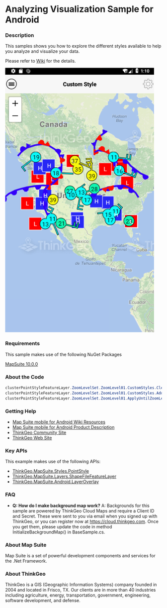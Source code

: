 # Analyzing Visualization Sample for Android

### Description

This samples shows you how to explore the different styles available to help you analyze and visualize your data.

Please refer to [Wiki](http://wiki.thinkgeo.com/wiki/map_suite_mobile_for_android) for the details.

![Screenshot](ScreenShot.png)

### Requirements
This sample makes use of the following NuGet Packages

[MapSuite 10.0.0](https://www.nuget.org/packages?q=ThinkGeo)

### About the Code

```csharp
clusterPointStyleFeatureLayer.ZoomLevelSet.ZoomLevel01.CustomStyles.Clear();
clusterPointStyleFeatureLayer.ZoomLevelSet.ZoomLevel01.CustomStyles.Add(GetClusterPointStyle());
clusterPointStyleFeatureLayer.ZoomLevelSet.ZoomLevel01.ApplyUntilZoomLevel = ApplyUntilZoomLevel.Level20;
```

### Getting Help

- [Map Suite mobile for Android Wiki Resources](http://wiki.thinkgeo.com/wiki/map_suite_mobile_for_android)
- [Map Suite mobile for Android Product Description](https://thinkgeo.com/ui-controls#mobile-platforms)
- [ThinkGeo Community Site](http://community.thinkgeo.com/)
- [ThinkGeo Web Site](http://www.thinkgeo.com)

### Key APIs
This example makes use of the following APIs:

- [ThinkGeo.MapSuite.Styles.PointStyle](http://wiki.thinkgeo.com/wiki/api/thinkgeo.mapsuite.styles.pointstyle)
- [ThinkGeo.MapSuite.Layers.ShapeFileFeatureLayer](http://wiki.thinkgeo.com/wiki/api/thinkgeo.mapsuite.layers.shapefilefeaturelayer)
- [ThinkGeo.MapSuite.Android.LayerOverlay](http://wiki.thinkgeo.com/wiki/api/thinkgeo.mapsuite.android.layeroverlay)

### FAQ
- __Q: How do I make background map work?__
A: Backgrounds for this sample are powered by ThinkGeo Cloud Maps and require a Client ID and Secret. These were sent to you via email when you signed up with ThinkGeo, or you can register now at https://cloud.thinkgeo.com. Once you get them, please update the code in method InitializeBackgroundMap() in BaseSample.cs.

### About Map Suite
Map Suite is a set of powerful development components and services for the .Net Framework.

### About ThinkGeo
ThinkGeo is a GIS (Geographic Information Systems) company founded in 2004 and located in Frisco, TX. Our clients are in more than 40 industries including agriculture, energy, transportation, government, engineering, software development, and defense.
